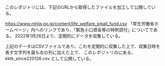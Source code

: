 このレポジトリには、下記のURLから取得したファイルを加工して公開している。

https://www.mhlw.go.jp/content/life_welfare_small_fund.csv 
「厚生労働省ホームページ」内へのリンクであり、「緊急小口資金等の特例貸付」についてである。
2022年1月26日より、定期的にデータを収集している。

上記のデータはCSVファイルであり、これを定期的に収集した上で、収集日時を表す文字列を最も左の列に加えた上で、
このレポジトリのにある、 kktk_since220126.csv として公開している。


